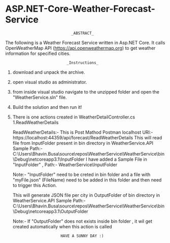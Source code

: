 # ASP.NET-Core-Weather-Forecast-Service

                                 _ABSTRACT_ 

The following is a Weather Forecast Service written in Asp.NET Core. 
It calls OpenWeatherMap API (https://api.openweathermap.org) to get weather information for specified cities. 


                               _Instructions_
                                    
 1) download and unpack the archive.
 2) open visual studio as administrator.
 3) from inside visual studio navigate to the unzipped folder and open the "WeatherService.sln" file.
 4) Build the solution and then run it!
 
 5) There is one actions created in WeatherDetailController.cs
	1.ReadWeatherDetails
		
	ReadWeatherDetails:-
	This is Post Mathod
	Postman localhost URl:- https://localhost:44359/api/forecast/ReadWeatherDetails
	This will read file from InputFolder present in bin directory in WeatherService.API
	Sample Path:- C:\Users\Bhavin.Busa\source\repos\WeatherService\WeatherService\bin\Debug\netcoreapp3.1\InputFolder
	I have added a Sample File in "InputFolder" , Path:- WeatherService\InputFolder
	
	Note:- "InputFolder" need to be creted in bin folder and a file with "myFile.json" (FileName) need to be added in this folder and then need to trigger this Action.
	
	This will generate JSON file per city in OutputFolder of bin directory in WeatherService.API
	Sample Path:- C:\Users\Bhavin.Busa\source\repos\WeatherService\WeatherService\bin\Debug\netcoreapp3.1\OutputFolder
	
	Note:- If "OutputFolder" does not exists inside bin folder , it wil get created automatically when this action is called
 
                                  
                             HAVE A SUNNY DAY :)
